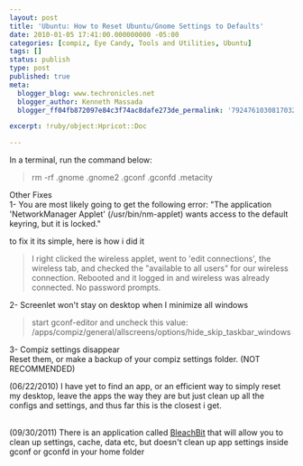 ```yaml
---
layout: post
title: 'Ubuntu: How to Reset Ubuntu/Gnome Settings to Defaults'
date: 2010-01-05 17:41:00.000000000 -05:00
categories: [compiz, Eye Candy, Tools and Utilities, Ubuntu]
tags: []
status: publish
type: post
published: true
meta:
  blogger_blog: www.techronicles.net
  blogger_author: Kenneth Massada
  blogger_ff04fb872097e84c3f74ac8dafe273de_permalink: '7924761030817032822'

excerpt: !ruby/object:Hpricot::Doc

---
```

<div class="separator" style="clear:both;text-align:center;"></div>
<p>In a terminal, run the command below:
<div>
<blockquote>rm -rf .gnome .gnome2 .gconf .gconfd .metacity</p></blockquote>
</div>
<p>Other Fixes<br />1- You are most likely going to get the following error: "The application 'NetworkManager Applet' (/usr/bin/nm-applet) wants access to the default keyring, but it is locked." 
<div></div>
<p>to fix it its simple, here is how i did it<br />
<blockquote>I right clicked the wireless applet, went to 'edit connections', the wireless tab, and checked the "available to all users" for our wireless connection. Rebooted and it logged in and wireless was already connected. No password prompts.</p></blockquote>
<p>2- Screenlet won't stay on desktop when I minimize all windows<br />
<blockquote>start gconf-editor and uncheck this value: /apps/compiz/general/allscreens/options/hide_skip_taskbar_windows</p></blockquote>
<p>3- Compiz settings disappear<br />Reset them, or make a backup of your compiz settings folder. (NOT RECOMMENDED)</p>
<p><span>(06/22/2010) I have yet to find an app, or an efficient way to simply reset my desktop, leave the apps the way they are but just clean up all the configs and settings, and thus far this is the closest i get.</span>
<div><span><br /></span></div>
<div><span>(09/30/2011) There is an application called <a href="http://bleachbit.sourceforge.net/">BleachBit</a> that will allow you to clean up settings, cache, data etc, but doesn't clean up app settings inside gconf or gconfd in your home folder</span></div>
